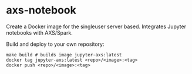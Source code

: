 # axs-notebook

Create a Docker image for the singleuser server based. Integrates Jupyter notebooks with AXS/Spark.

Build and deploy to your own repository:
```
make build # builds image jupyter-axs:latest
docker tag jupyter-axs:latest <repo>/<image>:<tag>
docker push <repo>/<image>:<tag>
```